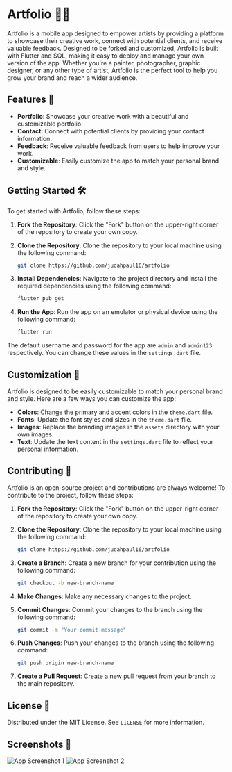 # Artfolio 📱🎨
 Artfolio is a mobile app designed to empower artists by providing a platform to showcase their creative work, connect with potential clients, and receive valuable feedback. Designed to be forked and customized, Artfolio is built with Flutter and SQL, making it easy to deploy and manage your own version of the app. Whether you're a painter, photographer, graphic designer, or any other type of artist, Artfolio is the perfect tool to help you grow your brand and reach a wider audience.

## Features 🚀
- **Portfolio**: Showcase your creative work with a beautiful and customizable portfolio.
- **Contact**: Connect with potential clients by providing your contact information.
- **Feedback**: Receive valuable feedback from users to help improve your work.
- **Customizable**: Easily customize the app to match your personal brand and style.

## Getting Started 🛠
To get started with Artfolio, follow these steps:

1. **Fork the Repository**: Click the "Fork" button on the upper-right corner of the repository to create your own copy.

2. **Clone the Repository**: Clone the repository to your local machine using the following command:
   ```sh
   git clone https://github.com/judahpaul16/artfolio
    ```

3. **Install Dependencies**: Navigate to the project directory and install the required dependencies using the following command:
    ```sh
    flutter pub get
    ```

4. **Run the App**: Run the app on an emulator or physical device using the following command:
    ```sh
    flutter run
    ```

The default username and password for the app are `admin` and `admin123` respectively. You can change these values in the `settings.dart` file.

## Customization 🎨
Artfolio is designed to be easily customizable to match your personal brand and style. Here are a few ways you can customize the app:

- **Colors**: Change the primary and accent colors in the `theme.dart` file.
- **Fonts**: Update the font styles and sizes in the `theme.dart` file.
- **Images**: Replace the branding images in the `assets` directory with your own images.
- **Text**: Update the text content in the `settings.dart` file to reflect your personal information.

## Contributing 🤝
Artfolio is an open-source project and contributions are always welcome! To contribute to the project, follow these steps:

1. **Fork the Repository**: Click the "Fork" button on the upper-right corner of the repository to create your own copy.

2. **Clone the Repository**: Clone the repository to your local machine using the following command:
   ```sh
   git clone https://github.com/judahpaul16/artfolio
    ```

3. **Create a Branch**: Create a new branch for your contribution using the following command:
    ```sh
    git checkout -b new-branch-name
    ```

4. **Make Changes**: Make any necessary changes to the project.

5. **Commit Changes**: Commit your changes to the branch using the following command:
    ```sh
    git commit -m "Your commit message"
    ```

6. **Push Changes**: Push your changes to the branch using the following command:
    ```sh
    git push origin new-branch-name
    ```

7. **Create a Pull Request**: Create a new pull request from your branch to the main repository.


## License 📝

Distributed under the MIT License. See `LICENSE` for more information.

## Screenshots 📸
![App Screenshot 1](screenshots/screenshot1.png)
![App Screenshot 2](screenshots/screenshot2.png)